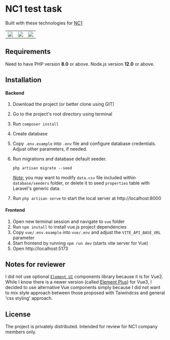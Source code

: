 # NC1 test task

Built with these technologies for [NC1](https://nc-one.com)
<table>
    <tr>
        <td>
            <a href="https://laravel.com" title="Laravel"><img src="https://i.imgur.com/pBNT1yy.png" /></a>
        </td>
        <td>
            <a href="https://vuejs.org/" title="VueJS"><img src="https://i.imgur.com/BxQe48y.png" /></a>
        </td>
        <td>
            <a href="https://tailwindcss.com/" title="TailwindCSS"><img src="https://i.imgur.com/wdYXsgR.png" /></a>
        </td>
    </tr>
</table> 


## Requirements
Need to have PHP version **8.0** or above. Node.js version **12.0** or above.


## Installation

#### Backend
1. Download the project (or better clone using GIT)
2. Go to the project's root directory using terminal
3. Run `composer install`
4. Create database
5. Copy `.env.example` into `.env` file and configure database credentials. Adjust other  parameters, if needed.
6. Run migrations and database default seeder.

    `php artisan migrate --seed`

    <i><u>Note:</u></i> you may want to modify `data.csv` file included within `database/seeders` folder, or delete it to seed `properties` table with Laravel's generic data.
7. Run `php artisan serve` to start the local server at http://localhost:8000

#### Frontend
1. Open new terminal session and navigate to `vue` folder
2. Run `npm install` to install vue.js project dependencies
3. Copy `vue/.env.example` into `vue/.env` and adjust the `VITE_API_BASE_URL` parameter
4. Start frontend by running `npm run dev` (starts vite server for Vue)
5. Open http://localhost:5173

## Notes for reviewer

I did not use optional [`Element UI`](https://element.eleme.io/#/en-US) components library because it is for Vue2. While I know there is a newer version (called [Element Plus](https://element-plus.org/en-US/)) for Vue3, I decided to use alternative Vue components simply because I did not want to mix style approach between those proposed with Taiwindcss and general 'css styling' approach.

## License

The project is privately distributed. Intended for review for NC1 company members only.
